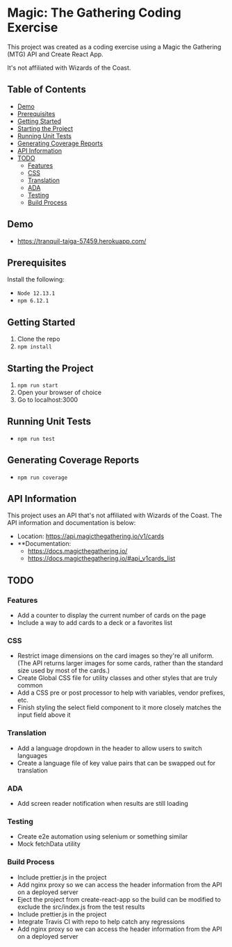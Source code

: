 # Magic: The Gathering Coding Exercise
This project was created as a coding exercise using a Magic the Gathering (MTG) API and Create React App.

It's not affiliated with Wizards of the Coast.

## Table of Contents
- [Demo](#demo)
- [Prerequisites](#prerequisites)
- [Getting Started](#getting-started)
- [Starting the Project](#starting-the-project)
- [Running Unit Tests](#running-unit-tests)
- [Generating Coverage Reports](#generating-coverage-reports)
- [API Information](#api-information)
- [TODO](#todo)
  * [Features](#features)
  * [CSS](#css)
  * [Translation](#translation)
  * [ADA](#ada)
  * [Testing](#testing)
  * [Build Process](#build-process)

## Demo
* https://tranquil-taiga-57459.herokuapp.com/

## Prerequisites
Install the following:
* `Node 12.13.1`
* `npm 6.12.1`

## Getting Started
1. Clone the repo
2. `npm install`

## Starting the Project
1. `npm run start`
2. Open your browser of choice
3. Go to localhost:3000

## Running Unit Tests
* `npm run test`

## Generating Coverage Reports
* `npm run coverage`

## API Information
This project uses an API that's not affiliated with Wizards of the Coast. The API information and documentation is below:

* Location: https://api.magicthegathering.io/v1/cards
* **Documentation:
    * https://docs.magicthegathering.io/
    * https://docs.magicthegathering.io/#api_v1cards_list

## TODO
### Features
* Add a counter to display the current number of cards on the page
* Include a way to add cards to a deck or a favorites list


### CSS
* Restrict image dimensions on the card images so they're all uniform. (The API returns larger images for some cards, rather than the standard size used by most of the cards.)
* Create Global CSS file for utility classes and other styles that are truly common
* Add a CSS pre or post processor to help with variables, vendor prefixes, etc.
* Finish styling the select field component to it more closely matches the input field above it

### Translation
* Add a language dropdown in the header to allow users to switch languages
* Create a language file of key value pairs that can be swapped out for translation

### ADA
* Add screen reader notification when results are still loading

### Testing
* Create e2e automation using selenium or something similar
* Mock fetchData utility

### Build Process
* Include prettier.js in the project
* Add nginx proxy so we can access the header information from the API on a deployed server
* Eject the project from create-react-app so the build can be modified to exclude the src/index.js from the test results
* Include prettier.js in the project
* Integrate Travis CI with repo to help catch any regressions
* Add nginx proxy so we can access the header information from the API on a deployed server

